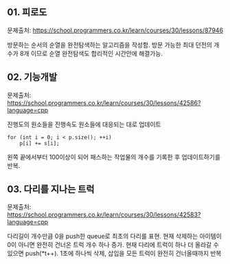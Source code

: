 ## 01. 피로도 ##
문제출처: https://school.programmers.co.kr/learn/courses/30/lessons/87946

방문하는 순서의 순열을 완전탐색하는 알고리즘을 작성함.
방문 가능한 최대 던전의 개수가 8개 이므로 순열 완전탐색도 합리적인 시간안에 해결가능.

## 02. 기능개발 ##
문제출처: https://school.programmers.co.kr/learn/courses/30/lessons/42586?language=cpp

진행도의 원소들을 진행속도 원소들에 대응되는 대로 업데이트
```
for (int i = 0; i < p.size(); ++i)
    p[i] += s[i];
```
왼쪽 끝에서부터 100이상이 되어 패스하는 작업물의 개수를 기록한 후 업데이트하기를 반복.

## 03. 다리를 지나는 트럭 ##
문제출처: https://school.programmers.co.kr/learn/courses/30/lessons/42583?language=cpp

다리길이 개수만큼 0을 push한 queue로 최초의 다리를 표현.
현재 삭제하는 아이템이 0이 아니면 완전히 건너온 트럭 개수 하나 증가.
현재 다리에 트럭이 하나 더 올라갈 수 있으면 push(*t++).
1초에 하나씩 삭제, 삽입을 모든 트럭이 완전히 건너올때까지 반복